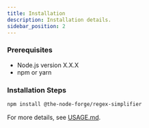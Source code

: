 ```yaml
---
title: Installation
description: Installation details.
sidebar_position: 2
---
```


### Prerequisites

- Node.js version X.X.X
- npm or yarn

### Installation Steps

```sh
npm install @the-node-forge/regex-simplifier
```

For more details, see [USAGE.md](USAGE.md).
